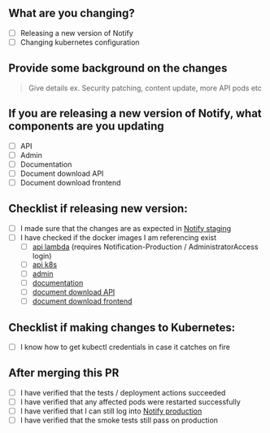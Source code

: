 ## What are you changing?
- [ ] Releasing a new version of Notify
- [ ] Changing kubernetes configuration

## Provide some background on the changes
> Give details ex. Security patching, content update, more API pods etc

## If you are releasing a new version of Notify, what components are you updating
- [ ] API
- [ ] Admin
- [ ] Documentation
- [ ] Document download API
- [ ] Document download frontend

## Checklist if releasing new version:
- [ ] I made sure that the changes are as expected in [Notify staging](https://staging.notification.cdssandbox.xyz/)
- [ ] I have checked if the docker images I am referencing exist
    - [ ] [api lambda](https://ca-central-1.console.aws.amazon.com/ecr/repositories/private/296255494825/notify/api-lambda?region=ca-central-1) (requires Notification-Production / AdministratorAccess login)
    - [ ] [api k8s](https://gallery.ecr.aws/v6b8u5o6/notify-api)
    - [ ] [admin](https://gallery.ecr.aws/v6b8u5o6/notify-admin)
    - [ ] [documentation](https://gallery.ecr.aws/v6b8u5o6/notify-documentation)
    - [ ] [document download API](https://gallery.ecr.aws/v6b8u5o6/notify-document-download-api)
    - [ ] [document download frontend](https://gallery.ecr.aws/v6b8u5o6/notify-document-download-frontend)

## Checklist if making changes to Kubernetes:
- [ ] I know how to get kubectl credentials in case it catches on fire

## After merging this PR
- [ ] I have verified that the tests / deployment actions succeeded
- [ ] I have verified that any affected pods were restarted successfully
- [ ] I have verified that I can still log into [Notify production](https://notification.canada.ca)
- [ ] I have verified that the smoke tests still pass on production
